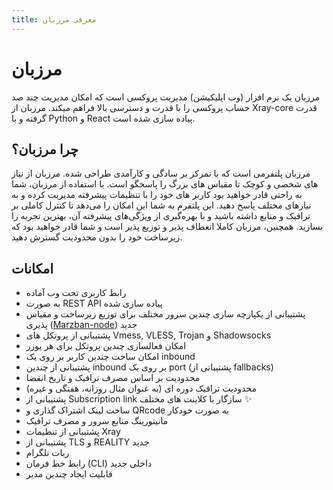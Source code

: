 ```yaml
---
title: معرفی مرزبان
---
```


# مرزبان
مرزبان یک نرم افزار (وب اپلیکیشن) مدیریت پروکسی است که امکان مدیریت چند صد حساب پروکسی را با قدرت و دسترسی بالا فراهم میکند. مرزبان از Xray-core قدرت گرفته و با Python و React پیاده سازی شده است.

## چرا مرزبان؟

مرزبان پلتفرمی است که با تمرکز بر سادگی و کارآمدی طراحی شده. مرزبان از نیاز های شخصی و کوچک تا مقیاس های بزرگ را پاسخگو است. با استفاده از مرزبان، شما به راحتی قادر خواهید بود کاربر های خود را با تنظیمات پیشرفته مدیریت کرده و به نیازهای مختلف پاسخ دهید. این پلتفرم به شما این امکان را می‌دهد تا کنترل کاملی بر ترافیک و منابع داشته باشید و با بهره‌گیری از ویژگی‌های پیشرفته آن، بهترین تجربه را بسازید. همچنین، مرزبان کاملا انعطاف پذیر و توزیع پذیر است و شما قادر خواهید بود که زیرساخت خود را بدون محدودیت گسترش دهید.


## امکانات
- رابط کاربری تحت وب آماده
- به صورت REST API پیاده سازی شده
- پشتیبانی از یکپارچه سازی چندین سرور مختلف برای توزیع زیرساخت و مقیاس پذیری ([Marzban-node](/fa/docs/marzban-node)) <Badge type="tip">جدید</Badge>
- پشتیبانی از پروتکل های Vmess, VLESS, Trojan و Shadowsocks
- امکان فعالسازی چندین پروتکل برای هر یوزر
- امکان ساخت چندین کاربر بر روی یک inbound
- پشتیبانی از چندین inbound بر روی یک port (پشتیبانی از fallbacks)
- محدودیت بر اساس مصرف ترافیک و تاریخ انقضا
- محدودیت ترافیک دوره ای (به عنوان مثال روزانه، هفتگی و غیره)
- پشتیبانی از Subscription link سازگار با کلاینت های مختلف ✨
- ساخت لینک اشتراک گذاری و QRcode به صورت خودکار
- مانیتورینگ منابع سرور و مصرف ترافیک
- پشتیبانی از تنظیمات Xray
- پشتیبانی از TLS و REALITY <Badge type="tip">جدید</Badge>
- ربات تلگرام
- رابط خط فرمان (CLI) داخلی <Badge type="tip">جدید</Badge>
- قابلیت ایجاد چندین مدیر

